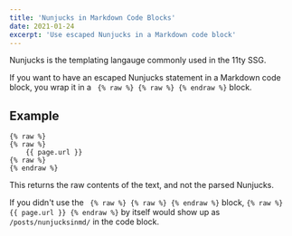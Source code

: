 ```yaml
---
title: 'Nunjucks in Markdown Code Blocks'
date: 2021-01-24
excerpt: 'Use escaped Nunjucks in a Markdown code block'
---
```


Nunjucks is the templating langauge commonly used in the 11ty SSG.

If you want to have an escaped Nunjucks statement in a Markdown code block, you wrap it in a ``` {% raw %} {% raw %} {% endraw %}``` block.

## Example 
```
{% raw %}
{% raw %}
    {{ page.url }}
{% raw %}
{% endraw %}
```

This returns the raw contents of the text, and not the parsed Nunjucks. 

If you didn't use the ``` {% raw %} {% raw %} {% endraw %}``` block, ```{% raw %} {{ page.url }} {% endraw %}``` by itself would show up as ```/posts/nunjucksinmd/``` in the code block.